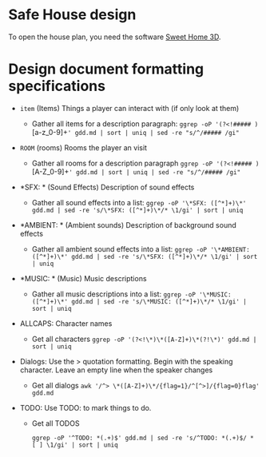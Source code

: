 # Safe House design

To open the house plan, you need the software [Sweet Home 3D](http://www.sweethome3d.com/de/).

# Design document formatting specifications

* `item` (Items) Things a player can interact with (if only look at them)
  
  * Gather all items for a description paragraph:
    `ggrep -oP '(?<!##### )`[a-z_0-9]+`' gdd.md | sort | uniq | sed -re "s/^/##### /gi"`
  
* `ROOM` (rooms) Rooms the player an visit
  
  * Gather all rooms for a description paragraph
    `ggrep -oP '(?<!##### )`[A-Z_0-9]+`' gdd.md | sort | uniq | sed -re "s/^/##### /gi"`
  
* *SFX: * (Sound Effects) Description of sound effects
  
  * Gather all sound effects into a list:
    `ggrep -oP '\*SFX: ([^*]+)\*' gdd.md | sed -re 's/\*SFX: ([^*]+)\*/* \1/gi' | sort | uniq`
  
* *AMBIENT: * (Ambient sounds) Description of background sound effects
  
  * Gather all ambient sound effects into a list:
    `ggrep -oP '\*AMBIENT: ([^*]+)\*' gdd.md | sed -re 's/\*SFX: ([^*]+)\*/* \1/gi' | sort | uniq`
  
* *MUSIC: * (Music) Music descriptions
  * Gather all music descriptions into a list:
    `ggrep -oP '\*MUSIC: ([^*]+)\*' gdd.md | sed -re 's/\*MUSIC: ([^*]+)\*/* \1/gi' | sort | uniq`
  
* ALLCAPS: Character names
  * Get all characters
    `ggrep -oP '(?<!\*)\*([A-Z]+)\*(?!\*)' gdd.md | sort | uniq`
  
* Dialogs: Use the > quotation formatting. Begin with the speaking character. Leave an empty line when the speaker changes
  * Get all dialogs
    `awk '/^> \*([A-Z]+)\*/{flag=1}/^[^>]/{flag=0}flag' gdd.md`
  
* TODO: Use TODO:<text> to mark things to do.

  * Get all TODOS

    `ggrep -oP '^TODO: *(.+)$' gdd.md | sed -re 's/^TODO: *(.+)$/ * [ ] \1/gi' | sort | uniq`

